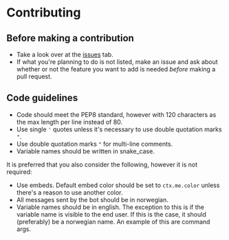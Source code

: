 # Contributing

## Before making a contribution

* Take a look over at the [issues](https://github.com/LBlend/MornBot/issues) tab.
* If what you're planning to do is not listed, make an issue and ask about whether or not the feature you want to add is needed *before* making a pull request.

## Code guidelines

* Code should meet the PEP8 standard, however with 120 characters as the max length per line instead of 80.
* Use single `'` quotes unless it's necessary to use double quotation marks `"`.
* Use double quotation marks `"` for multi-line comments.
* Variable names should be written in snake_case.

It is preferred that you also consider the following, however it is not required:

* Use embeds. Default embed color should be set to `ctx.me.color` unless there's a reason to use another color.
* All messages sent by the bot should be in norwegian.
* Variable names should be in english. The exception to this is if the variable name is visible to the end user. If this is the case, it should (preferably) be a norwegian name. An example of this are command args.
